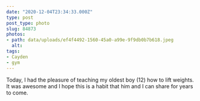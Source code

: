 ```yaml
---
date: "2020-12-04T23:34:33.000Z"
type: post 
post_type: photo
slug: 84873
photos: 
- path: data/uploads/ef4f4492-1560-45a0-a99e-9f9db0b7b618.jpeg
  alt: 
tags: 
- Cayden
- gym
---
```

Today, I had the pleasure of teaching my oldest boy (12) how to lift weights. It was awesome and I hope this is a habit that him and I can share for years to come. 

